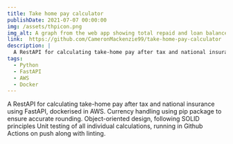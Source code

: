 ```yaml
---
title: Take home pay calculator
publishDate: 2021-07-07 00:00:00
img: /assets/thpicon.png
img_alt: A graph from the web app showing total repaid and loan balance over time.
link:  https://github.com/CameronMackenzie99/take-home-pay-calculator
description: |
  A RestAPI for calculating take-home pay after tax and national insurance using FastAPI, dockerised in AWS.
tags:
  - Python
  - FastAPI
  - AWS
  - Docker
---
```

A RestAPI for calculating take-home pay after tax and national insurance using FastAPI, dockerised in AWS. 
Currency handling using pip package to ensure accurate rounding.
Object-oriented design, following SOLID principles
Unit testing of all individual calculations, running in Github Actions on push along with linting.